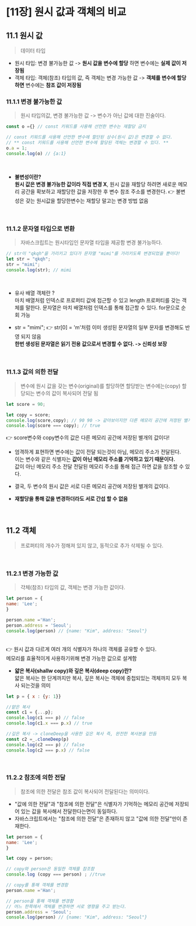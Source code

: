 # [11장] 원시 값과 객체의 비교
## 11.1 원시 값
> 데이터 타입
 - 원시 타입: 변경 불가능한 값 -> **원시 값을 변수에 할당** 하면 변수에는 **실제 값이 저장됨**
 - 객체 타입: 객체(참조) 타입의 값, 즉 객체는 변경 가능한 값 -> **객체를 변수에 할당하면** 변수에는 **참조 값이 저장됨**
   <br>
### 11.1.1 변경 불가능한 값 
> 원시 타입의값, 변경 불가능한 값 -> 변수가 아닌 값에 대한 진술이다.

```jsx
const o ={} // const 키워드를 사용해 선언한 변수는 재할당 금지

// const 키워드를 사용해 선언한 변수에 할단된 상수(원시 값)은 변경할 수 없다.
// ** const 키워드를 사용해 선언한 변수에 할당된 객체는 변경할 수 있다. ** 
o.a = 1;
console.log(o) // {a:1}
```
   <br>
   
- **불변성이란?** <br>
**원시 값은 변경 불가능한 값이라 직접 변경 X**, 원시 값을 재할당 하려면 새로운 메모리 공간을 확보하고 재할당한 값을 저장한 후 변수 참조 주소를 변경한다. 
👉 불변성은 갖는 원시값을 할당한변수는 재할당 말고는 변경 방법 없음


<br >

### 11.1.2 문자열 타입으로 변환
> 자바스크립트는 원시타입인 문자열 타입을 제공함 변경 불가능하다.

```jsx
// str이 "qkqh"을 가리키고 있다가 문자열 "mimi"를 가리키도록 변경되었을 뿐이다!
let str = "qkqh";
str = "mimi";
console.log(str); // mimi

```
<br >

- 유사 배열 객체란 ?<br>
마치 배열처럼 인덱스로 프로퍼티 값에 접근할 수 있고 length 프로퍼티를 갖는 객체를 말한다. 문자열은 마치 배열처럼 인덱스를 통해 접근할 수 있다. 
for문으로 순회 가능
- str = "mimi";
👉 str[0] = 'm'처럼 이미 생성된 문자열의 일부 문자를 변경해도 반영 되지 않음 <br>
    **한번 생성된 문자열은 읽기 전용 값으로서 변경할 수 없다. -> 신뢰성 보장**

  <br>

### 11.1.3 값의 의한 전달 
> 변수에 원시 값을 갖는 변수(original)를 할당하면 할당받는 변수에는(copy) 할당되는 변수의 값이 복사되어 전달 됨 

```jsx
let score = 90;

let copy = score;
console.log(score,copy); // 90 90 -> 같아보이지만 다른 메모리 공간에 저장된 별개의 값
console.log(score === copy); // true

```
👉 score변수와 copy변수의 값은 다른 메모리 공간에 저장된 별개의 값이다! 
- 엄격하게 표현하면 변수에는 값이 전달 되는것이 아님, 메모리 주소가 전달된다.<br>
이는 변수와 같은 식별자는 **값이 아닌 메모리 주소를 기억하고 있기 때문이다.** <br>
값이 아닌 메모리 주소 전달 전달된 메모리 주소를 통해 접근 하면 값을 참조할 수 있다.

- 결국, 두 변수의 원시 값은 서로 다른 메모리 공간에 저장된 별개의 값이다. <br>
- **재할당을 통해 값을 변경하더라도 서로 간섭 할 수 없음**

<br >

## 11.2 객체 
> 프로퍼티의 개수가 정해져 있지 않고, 동적으로 추가 삭제될 수 있다. 

<br >

### 11.2.1 변경 가능한 값  
> 갹체(참조) 타입의 값, 객체는 변경 가능한 값이다. 

```jsx
let person = {
name: 'Lee';
}

person.name ='Han';
person.address = 'Seoul';
console.log(person) // {name: "Kim", address: "Seoul"}

```
<br >
👉 원시 값과 다르게 여러 개의 식별자가 하나의 객체를 공유할 수 있다. <br>
    메모리를 효율적이게 사용하기위해 변경 가능한 값으로 설계함 <br>

- **얇은 복사(shallw copy)와 깊은 복사(deep copy)란?** <br>
 얇은 복사는 한 단계까지만 복사, 깊은 복사는 객체에 중첩되있는 객체까지 모두 복사 되는것을 의미

 ```jsx
let p = { x : {y: 1}}

//얕은 복사
const c1 = {...p};
console.log(c1 === p) // false
console.log(c1.x === p.x) // true

//깊은 복사 -> cloneDeep을 사용한 깊은 복사 즉, 완전한 복사본을 만듬
const c2 =_.cloneDeep(p)
console.log(c2 === p) // false
console.log(c2 === p.x) // false

```

<br >

### 11.2.2 참조에 의한 전달
> 참조에 의한 전달은 참조 값이 복사되어 전달된다는 의미이다.
 - "값에 의한 전달"과 "참조에 의한 전달"은 식별자가 기억하는 메모리 공간에 저장되어 있는 값을 복사해서 전달한다는면이 동일하다.
 - 자바스크립트에서는 "참조에 의한 전달"은 존재하지 않고 "값에 의한 전달"만이 존재한다.

```jsx
let person = {
name: 'Lee';
}

let copy = person;

// copy와 person은 동일한 객체를 참조함
console.log (copy === person) ; //true

// copy를 통해 객체를 변경함 
person.name ='Han';

// person을 통해 객체를 변경함
// 어느 한쪽에서 객체를 변경하면 서로 영향을 주고 받는다. 
person.address = 'Seoul';
console.log(person) // {name: "Kim", address: "Seoul"}

````
